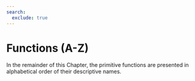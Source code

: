 ```yaml
---
search:
  exclude: true
---
```


<h1 class="heading"><span class="name">Functions (A-Z)</span></h1>

In the remainder of this Chapter, the primitive functions are presented in alphabetical order of their descriptive names.
